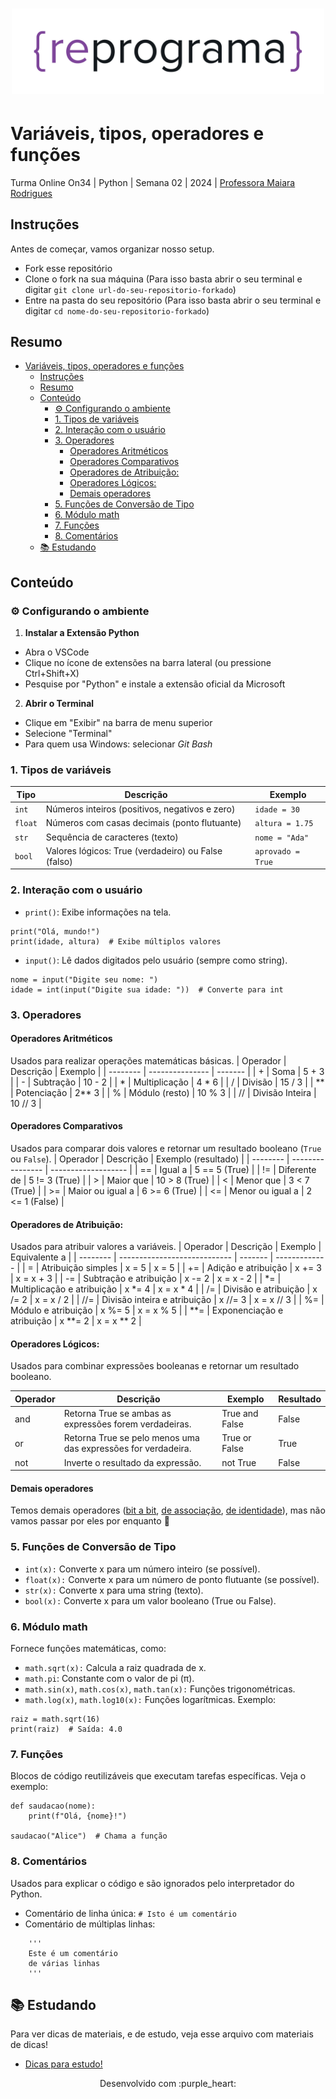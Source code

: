 <h1 align="center">
  <img src="assets/reprograma-fundos-claros.png" alt="logo reprograma" width="500">
</h1>

# Variáveis, tipos, operadores e funções

Turma Online On34 | Python | Semana 02 | 2024 | <a href="https://www.linkedin.com/in/maiarar/" target="_blank" rel="noopener noreferrer">Professora Maiara Rodrigues</a>

## <a name='Instrues'></a>Instruções
Antes de começar, vamos organizar nosso setup.
* Fork esse repositório 
* Clone o fork na sua máquina (Para isso basta abrir o seu terminal e digitar `git clone url-do-seu-repositorio-forkado`)
* Entre na pasta do seu repositório (Para isso basta abrir o seu terminal e digitar `cd nome-do-seu-repositorio-forkado`)

## <a name='Resumo'></a>Resumo
<!-- vscode-markdown-toc -->
- [Variáveis, tipos, operadores e funções](#variáveis-tipos-operadores-e-funções)
  - [Instruções](#instruções)
  - [Resumo](#resumo)
  - [Conteúdo](#conteúdo)
    - [⚙️ Configurando o ambiente](#️-configurando-o-ambiente)
    - [1. Tipos de variáveis](#1-tipos-de-variáveis)
    - [2. Interação com o usuário](#2-interação-com-o-usuário)
    - [3. Operadores](#3-operadores)
      - [Operadores Aritméticos](#operadores-aritméticos)
      - [Operadores Comparativos](#operadores-comparativos)
      - [Operadores de Atribuição:](#operadores-de-atribuição)
      - [Operadores Lógicos:](#operadores-lógicos)
      - [Demais operadores](#demais-operadores)
    - [5. Funções de Conversão de Tipo](#5-funções-de-conversão-de-tipo)
    - [6. Módulo math](#6-módulo-math)
    - [7. Funções](#7-funções)
    - [8. Comentários](#8-comentários)
  - [📚 Estudando](#-estudando)

<!-- vscode-markdown-toc-config
	numbering=false
	autoSave=true
	/vscode-markdown-toc-config -->
<!-- /vscode-markdown-toc -->

## <a name='Contedo'></a>Conteúdo

### <a name='Configurandooambiente'></a>⚙️ Configurando o ambiente
1. **Instalar a Extensão Python**
- Abra o VSCode
- Clique no ícone de extensões na barra lateral (ou pressione Ctrl+Shift+X)
- Pesquise por "Python" e instale a extensão oficial da Microsoft

2. **Abrir o Terminal**
- Clique em "Exibir" na barra de menu superior
- Selecione "Terminal"
- Para quem usa Windows: selecionar *Git Bash*

### <a name='Tiposdevariveis'></a>1. Tipos de variáveis
| Tipo    | Descrição                                              | Exemplo           |
| ------- | ------------------------------------------------------ | ----------------- |
| `int`   | Números inteiros (positivos, negativos e zero)         | `idade = 30     ` |
| `float` | Números com casas decimais (ponto flutuante)           | `altura = 1.75  ` |
| `str`   | Sequência de caracteres (texto)                        | `nome = "Ada" `   |
| `bool`  | Valores lógicos: True (verdadeiro) ou False    (falso) | `aprovado = True` |

### <a name='Interaocomousurio'></a>2. Interação com o usuário
- `print()`: Exibe informações na tela.
```   
print("Olá, mundo!")
print(idade, altura)  # Exibe múltiplos valores
```
- `input()`: Lê dados digitados pelo usuário (sempre como string).
```
nome = input("Digite seu nome: ")
idade = int(input("Digite sua idade: "))  # Converte para int
```

### <a name='OperadoresAritmticos'></a>3. Operadores

#### Operadores Aritméticos
Usados para realizar operações matemáticas básicas.
| Operador | Descrição       | Exemplo |
| -------- | --------------- | ------- |
| +        | Soma            | 5 + 3   |
| -        | Subtração       | 10 - 2  |
| *        | Multiplicação   | 4 * 6   |
| /        | Divisão         | 15 / 3  |
| **       | Potenciação     | 2** 3   |
| %        | Módulo (resto)  | 10 % 3  |
| //       | Divisão Inteira | 10 // 3 |

#### Operadores Comparativos
Usados para comparar dois valores e retornar um resultado booleano (`True` ou `False`).
| Operador | Descrição        | Exemplo (resultado) |
| -------- | ---------------- | ------------------- |
| ==       | Igual a          | 5 == 5 (True)       |
| !=       | Diferente de     | 5 != 3 (True)       |
| >        | Maior que        | 10 > 8 (True)       |
| <        | Menor que        | 3 < 7 (True)        |
| >=       | Maior ou igual a | 6 >= 6 (True)       |
| <=       | Menor ou igual a | 2 <= 1 (False)      |


#### Operadores de Atribuição:
Usados para atribuir valores a variáveis.
| Operador | Descrição                    | Exemplo | Equivalente a |
| -------- | ---------------------------- | ------- | ------------- |
| =        | Atribuição simples           | x = 5   | x = 5         |
| +=       | Adição e atribuição          | x += 3  | x = x + 3     |
| -=       | Subtração e atribuição       | x -= 2  | x = x - 2     |
| *=       | Multiplicação e atribuição   | x *= 4  | x = x * 4     |
| /=       | Divisão e atribuição         | x /= 2  | x = x / 2     |
| //=      | Divisão inteira e atribuição | x //= 3 | x = x // 3    |
| %=       | Módulo e atribuição          | x %= 5  | x = x % 5     |
| **=      | Exponenciação e atribuição   | x **= 2 | x = x ** 2    |

#### Operadores Lógicos:

Usados para combinar expressões booleanas e retornar um resultado booleano.

| Operador | Descrição                                                     | Exemplo        | Resultado |
| -------- | ------------------------------------------------------------- | -------------- | --------- |
| and      | Retorna True se ambas as expressões forem verdadeiras.        | True and False | False     |
| or       | Retorna True se pelo menos uma das expressões for verdadeira. | True or False  | True      |
| not      | Inverte o resultado da expressão.                             | not True       | False     |

#### Demais operadores
Temos demais operadores ([bit a bit](https://ealexbarros.medium.com/opera%C3%A7%C3%B5es-bit-a-bit-bitwise-em-python-e75624ce0611), [de associação](https://prensali.substack.com/p/como-usar-operadores-de-associacao-no-python), [de identidade](https://prensali.substack.com/p/como-usar-operadores-de-identidade-no-python)), mas não vamos passar por eles por enquanto 🐍

### <a name='FunesdeConversodeTipo'></a>5. Funções de Conversão de Tipo
- `int(x):` Converte x para um número inteiro (se possível).
- `float(x):` Converte x para um número de ponto flutuante (se possível).
- `str(x):` Converte x para uma string (texto).
- `bool(x):` Converte x para um valor booleano (True ou False).


### <a name='Mdulomath'></a>6. Módulo math
Fornece funções matemáticas, como:
- `math.sqrt(x):` Calcula a raiz quadrada de x.
- `math.pi`: Constante com o valor de pi (π).
- `math.sin(x)`, `math.cos(x)`, `math.tan(x):` Funções trigonométricas.
- `math.log(x)`, `math.log10(x):` Funções logarítmicas.
Exemplo:
```
raiz = math.sqrt(16)
print(raiz)  # Saída: 4.0
```

### <a name='Funes'></a>7. Funções
Blocos de código reutilizáveis que executam tarefas específicas. Veja o exemplo:
```
def saudacao(nome):
    print(f"Olá, {nome}!")

saudacao("Alice")  # Chama a função
```

### <a name='Comentrios'></a>8. Comentários
Usados para explicar o código e são ignorados pelo interpretador do Python.
- Comentário de linha única: `# Isto é um comentário`
- Comentário de múltiplas linhas:
```
    '''
    Este é um comentário
    de várias linhas
    '''
```

## <a name='Sugestesdemyateriais'></a>📚 Estudando
Para ver dicas de materiais, e de estudo, veja esse arquivo com materiais de dicas!
- [Dicas para estudo!](./material/estudo.md)


<p align="center">
Desenvolvido com :purple_heart:
</p>
